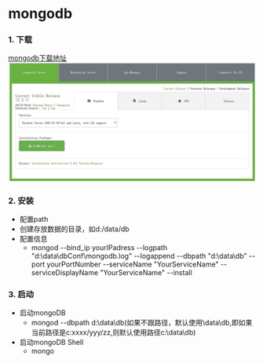 # mongodb
### 1. 下载
[mongodb下载地址](https://www.mongodb.com/download-center#community "mongodb下载地址")  
![下载页面](/images/mongodb.JPG "下载页面")  
### 2. 安装
  * 配置path
  * 创建存放数据的目录，如d:/data/db
  * 配置信息
    * mongod --bind_ip yourIPadress --logpath "d:\data\dbConf\mongodb.log" --logappend --dbpath "d:\data\db" --port yourPortNumber --serviceName "YourServiceName" --serviceDisplayName "YourServiceName" --install

### 3. 启动
  * 启动mongoDB
    * mongod --dbpath d:\data\db(如果不跟路径，默认使用\data\db,即如果当前路径是c:xxxx/yyy/zz,则默认使用路径c:\data\db)
  * 启动mongoDB Shell
    * mongo
